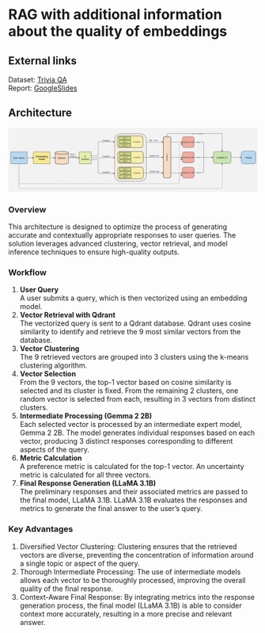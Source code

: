 # RAG with additional information about the quality of embeddings
## External links
Dataset: [Trivia QA](https://www.codecademy.com/resources/docs/markdown/links)\
Report: [GoogleSlides](https://docs.google.com/presentation/d/1YtCDubkZvWOlEp85khHYN8fSJMHsnkWiHCWjvJKTDJ8/edit#slide=id.g2f1a2caa45c_0_19)

## Architecture
![architecture](https://github.com/Pomelkin/smiles-rag/blob/main/images/architecture.jpg)
### Overview
This architecture is designed to optimize the process of generating accurate and contextually appropriate responses to user queries. The solution leverages advanced clustering, vector retrieval, and model inference techniques to ensure high-quality outputs.
### Workflow
1. **User Query**\
    A user submits a query, which is then vectorized using an embedding model.
2. **Vector Retrieval with Qdrant**\
    The vectorized query is sent to a Qdrant database.
    Qdrant uses cosine similarity to identify and retrieve the 9 most similar vectors from the database.
3. **Vector Clustering**\
    The 9 retrieved vectors are grouped into 3 clusters using the k-means clustering algorithm.
4. **Vector Selection**\
    From the 9 vectors, the top-1 vector based on cosine similarity is selected and its cluster is fixed.
    From the remaining 2 clusters, one random vector is selected from each, resulting in 3 vectors from distinct clusters.
5. **Intermediate Processing (Gemma 2 2B)**\
    Each selected vector is processed by an intermediate expert model, Gemma 2 2B.
    The model generates individual responses based on each vector, producing 3 distinct responses corresponding to different aspects of the query.
6. **Metric Calculation**\
    A preference metric is calculated for the top-1 vector.
    An uncertainty metric is calculated for all three vectors.
7. **Final Response Generation (LLaMA 3.1B)**\
    The preliminary responses and their associated metrics are passed to the final model, LLaMA 3.1B.
    LLaMA 3.1B evaluates the responses and metrics to generate the final answer to the user’s query.
### Key Advantages
1. Diversified Vector Clustering: Clustering ensures that the retrieved vectors are diverse, preventing the concentration of information around a single topic or aspect of the query.
2. Thorough Intermediate Processing: The use of intermediate models allows each vector to be thoroughly processed, improving the overall quality of the final response.
3. Context-Aware Final Response: By integrating metrics into the response generation process, the final model (LLaMA 3.1B) is able to consider context more accurately, resulting in a more precise and relevant answer.
